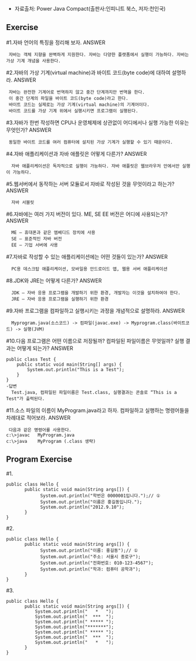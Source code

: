 - 자료출처: Power Java Compact(출판사:인피니트 북스, 저자:천인국)

## Exercise
#1.자바 언어의 특징을 정리해 보자.
ANSWER  

```
 자바는 객체 지향을 완벽하게 지원한다. 자바는 다양한 플랫폼에서 실행이 가능하다. 자바는 가상 기계 개념을 사용한다. 
```

#2.자바의 가상 기계(virtual machine)과 바이트 코드(byte code)에 대하여 설명하라.
ANSWER  

```
 자바는 완전한 기계어로 번역하지 않고 중간 단계까지만 번역을 한다. 
 이 중간 단계의 파일을 바이트 코드(byte code)라고 한다. 
 바이트 코드는 실제로는 가상 기계(virtual machine)의 기계어이다. 
 바이트 코드를 가상 기계 위에서 실행시키면 프로그램이 실행된다. 
```

#3.자바가 한번 작성하면 CPU나 운영체제에 상관없이 어디에서나 실행 가능한 이유는 무엇인가?
ANSWER  

```
 동일한 바이트 코드를 여러 컴퓨터에 설치된 가상 기계가 실행할 수 있기 때문이다. 
```

#4.자바 애플리케이션과 자바 애플릿은 어떻게 다른가?
ANSWER  

```
  자바 애플리케이션은 독자적으로 실행이 가능하다. 자바 애플릿은 웹브라우저 안에서만 실행이 가능하다. 
```

#5.웹서버에서 동작하는 서버 모듈로서 자바로 작성된 것을 무엇이라고 하는가?
ANSWER  

```
  자바 서블릿
```

#6.자바에는 여러 가지 버전이 있다. ME, SE EE 버전은 어디에 사용되는가?
ANSWER  

```
  ME – 휴대폰과 같은 엠베디드 장치에 사용
  SE – 표준적인 자바 버전
  EE – 기업 서버에 사용
```

#7.자바로 작성할 수 있는 애플리케이션에는 어떤 것들이 있는가?
ANSWER  

```
  PC용 데스크탑 애플리케이션, 모바일용 안드로이드 앱, 웹용 서버 애플리케이션
```

#8.JDK와 JRE는 어떻게 다른가?
ANSWER  

```
  JDK – 자바 응용 프로그램을 개발하기 위한 환경, 개발자는 이것을 설치하여야 한다. 
  JRE – 자바 응용 프로그램을 실행하기 위한 환경
```

#9.자바 프로그램을 컴파일하고 실행시키는 과정을 개념적으로 설명하라.
ANSWER  

```
  Myprogram.java(소스코드) -> 컴파일(javac.exe) -> Myprogram.class(바이트코드) -> 실행(JVM)
```

#10.다음 프로그램은 어떤 이름으로 저장될까? 컴파일된 파일이름은 무엇일까? 실행 결과는 어떻게 되는가?
ANSWER  

```
public class Test {
	public static void main(String[] args) {
		System.out.println("This is a Test");
	}
}
-답변
  Test.java, 컴파일된 파일이름은 Test.class, 실행결과는 콘솔로 “This is a Test"가 출력된다. 
```
 
#11.소스 파일의 이름이 MyProgram.java라고 하자. 컴파일하고 실행하는 명령어들을 차례대로 적어보라.
ANSWER  

```
 다음과 같은 명령어를 사용한다. 
c:\>javac   MyProgram.java
c:\>java    MyProgram (.class 생략)
```

## Program Exercise
#1.  

```
public class Hello {
       public static void main(String args[]) {
             System.out.println("학번은 0000001입니다.");// ①
             System.out.println("이름은 홍길동입니다.");
             System.out.println("2012.9.10");
       }
}
```
#2.

```  
public class Hello {
       public static void main(String args[]) {
             System.out.println("이름: 홍길동");// ①
             System.out.println("주소: 서울시 종로구");
             System.out.println("전화번호: 010-123-4567");
             System.out.println("학과: 컴퓨터 공학과");
       }
}
```
#3.

```  
public class Hello {
       public static void main(String args[]) {
           System.out.println("   *   ");
           System.out.println("  ***  ");
           System.out.println(" ***** ");
           System.out.println("*******");
           System.out.println(" ***** ");
           System.out.println("  ***  ");
           System.out.println("   *   ");
       }
}
```